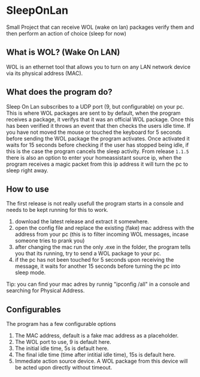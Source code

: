 # SleepOnLan
Small Project that can receive WOL (wake on lan) packages verify them and then perform an action of choice (sleep for now)

## What is WOL? (Wake On LAN)
WOL is an ethernet tool that allows you to turn on any LAN network device via its physical address (MAC).

## What does the program do?
Sleep On Lan subscribes to a UDP port (9, but configurable) on your pc. 
This is where WOL packages are sent to by default, when the program receives a package, it verifys that it was an official WOL package.
Once this has been verified it throws an event that then checks the users idle time.
If you have not moved the mouse or touched the keyboard for 5 seconds before sending the WOL package the program activates.
Once activated it waits for 15 seconds before checking if the user has stopped being idle, if this is the case the program cancels the sleep activity.
From release `1.1.5` there is also an option to enter your homeassistant source ip, when the program receives a magic packet from this ip address it will turn the pc to sleep right away.

## How to use
The first release is not really usefull the program starts in a console and needs to be kept running for this to work.

1. download the latest release and extract it somewhere.
2. open the config file and replace the existing (fake) mac address with the address from your pc (this is to filter incoming WOL messages, incase someone tries to prank you)
3. after changing the mac run the only .exe in the folder, the program tells you that its running, try to send a WOL package to your pc.
4. if the pc has not been touched for 5 seconds upon receiving the message, it waits for another 15 seconds before turning the pc into sleep mode.

Tip: you can find your mac adres by runnig "ipconfig /all" in a console and searching for Physical Address.

## Configurables
The program has a few configurable options
1. The MAC address, default is a fake mac address as a placeholder.
2. The WOL port to use, 9 is default here.
3. The initial idle time, 5s is default here.
4. The final idle time (time after intitial idle time), 15s is default here.
5. Immediate action source device. A WOL package from this device will be acted upon directly without timeout.
